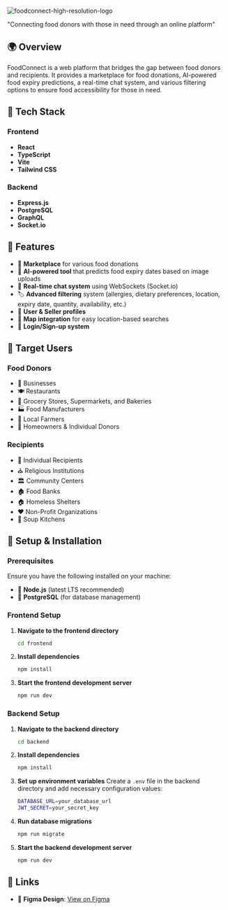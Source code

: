 
![foodconnect-high-resolution-logo](https://github.com/user-attachments/assets/b1ffc80c-8319-4463-aa19-18308e9c7c10)

"Connecting food donors with those in need through an online platform" 

## 🌍 Overview
FoodConnect is a web platform that bridges the gap between food donors and recipients. It provides a marketplace for food donations, AI-powered food expiry predictions, a real-time chat system, and various filtering options to ensure food accessibility for those in need.

## 🚀 Tech Stack

### Frontend
- **React**
- **TypeScript**
- **Vite**
- **Tailwind CSS**

### Backend
- **Express.js**
- **PostgreSQL**
- **GraphQL**
- **Socket.io**

## 🎯 Features

- 🛒 **Marketplace** for various food donations
- 🤖 **AI-powered tool** that predicts food expiry dates based on image uploads
- 💬 **Real-time chat system** using WebSockets (Socket.io)
- 🏷️ **Advanced filtering** system (allergies, dietary preferences, location, expiry date, quantity, availability, etc.)
- 👤 **User & Seller profiles**
- 📌 **Map integration** for easy location-based searches
- 🔐 **Login/Sign-up system**

## 🎯 Target Users

### Food Donors
- 🏢 Businesses
- 🍽️ Restaurants
- 🛒 Grocery Stores, Supermarkets, and Bakeries
- 🏭 Food Manufacturers
- 🚜 Local Farmers
- 🏡 Homeowners & Individual Donors

### Recipients
- 👥 Individual Recipients
- ⛪ Religious Institutions
- 🏛️ Community Centers
- 🏚️ Food Banks
- 🏠 Homeless Shelters
- ❤️ Non-Profit Organizations
- 🥣 Soup Kitchens

## 🔧 Setup & Installation

### Prerequisites
Ensure you have the following installed on your machine:
- 📌 **Node.js** (latest LTS recommended)
- 📌 **PostgreSQL** (for database management)

### Frontend Setup
1. **Navigate to the frontend directory**
   ```sh
   cd frontend
   ```
2. **Install dependencies**
   ```sh
   npm install
   ```
3. **Start the frontend development server**
   ```sh
   npm run dev
   ```

### Backend Setup
1. **Navigate to the backend directory**
   ```sh
   cd backend
   ```
2. **Install dependencies**
   ```sh
   npm install
   ```
3. **Set up environment variables**
   Create a `.env` file in the backend directory and add necessary configuration values:
   ```sh
   DATABASE_URL=your_database_url
   JWT_SECRET=your_secret_key
   ```
4. **Run database migrations**
   ```sh
   npm run migrate
   ```
5. **Start the backend development server**
   ```sh
   npm run dev
   ```

## 📌 Links
- 🎨 **Figma Design**: [View on Figma](https://www.figma.com/design/lslDNDAiHzhVulIRzpf3e9/Untitled?node-id=0-1&t=YOmYcakXcrBR3bdA-1)
